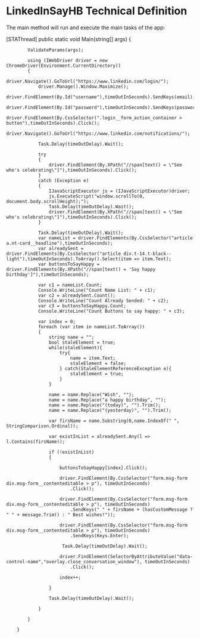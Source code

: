 # LinkedInSayHB Technical Definition
The main method will run and execute the main tasks of the app:

  [STAThread]
        public static void Main(string[] args)
        {

            ValidateParams(args);
           
            using (IWebDriver driver = new ChromeDriver(Environment.CurrentDirectory))
            {
                driver.Navigate().GoToUrl("https://www.linkedin.com/login/");
                driver.Manage().Window.Maximize();
                driver.FindElement(By.Id("username"),timeOutInSeconds).SendKeys(email);
                driver.FindElement(By.Id("password"),timeOutInSeconds).SendKeys(password);
                driver.FindElement(By.CssSelector(".login__form_action_container > button"),timeOutInSeconds).Click();
                driver.Navigate().GoToUrl("https://www.linkedin.com/notifications/");
                
                Task.Delay(timeOutDelay).Wait();
             
                try
                {
                    driver.FindElement(By.XPath("//span[text() = \"See who's celebrating\"]"),timeOutInSeconds).Click();
                }
                catch (Exception e)
                {
                    IJavaScriptExecutor js = (IJavaScriptExecutor)driver;
                    js.ExecuteScript("window.scrollTo(0, document.body.scrollHeight);");
                    Task.Delay(timeOutDelay).Wait();
                    driver.FindElement(By.XPath("//span[text() = \"See who's celebrating\"]"),timeOutInSeconds).Click();
                }
             
                Task.Delay(timeOutDelay).Wait();
                var nameList = driver.FindElements(By.CssSelector("article a.nt-card__headline"),timeOutInSeconds);
                var alreadySent = driver.FindElements(By.CssSelector("article div.t-14.t-black--light"),timeOutInSeconds).ToArray().Select(item => item.Text);
                var buttonsToSayHappy = driver.FindElements(By.XPath("//span[text() = 'Say happy birthday']"),timeOutInSeconds);
                
                var c1 = nameList.Count;
                Console.WriteLine("Count Name List: " + c1);
                var c2 = alreadySent.Count();
                Console.WriteLine("Count Already Sended: " + c2);
                var c3 = buttonsToSayHappy.Count;
                Console.WriteLine("Count Buttons to say happy: " + c3);

                var index = 0;
                foreach (var item in nameList.ToArray())
                {
                    string name = "";
                    bool staleElement = true; 
                    while(staleElement){
                        try{
                            name = item.Text;
                            staleElement = false;
                        } catch(StaleElementReferenceException e){
                            staleElement = true;
                        }
                    }
                    
                    name = name.Replace("Wish", "");
                    name = name.Replace("a happy birthday", "");
                    name = name.Replace("(today)", "").Trim();
                    name = name.Replace("(yesterday)", "").Trim();
                    
                    var firsName = name.Substring(0,name.IndexOf(" ", StringComparison.Ordinal));

                    var existInList = alreadySent.Any(l => l.Contains(firsName));

                    if (!existInList)
                    {
                        
                        buttonsToSayHappy[index].Click();
                        
                        driver.FindElement(By.CssSelector("form.msg-form div.msg-form__contenteditable > p"), timeOutInSeconds)
                            .Click();
                        
                        driver.FindElement(By.CssSelector("form.msg-form div.msg-form__contenteditable > p"), timeOutInSeconds)
                            .SendKeys(" " + firsName + (hasCustomMessage ? " " + message.Trim() : " Best wishes!"));
                        
                        driver.FindElement(By.CssSelector("form.msg-form div.msg-form__contenteditable > p"), timeOutInSeconds)
                            .SendKeys(Keys.Enter);

                         Task.Delay(timeOutDelay).Wait();
                        
                        driver.FindElement(SelectorByAttributeValue("data-control-name","overlay.close_conversation_window"), timeOutInSeconds)
                            .Click();
                        
                        index++;
                        
                    }
                    
                    Task.Delay(timeOutDelay).Wait();
                    
                }
                
            }
           
        }
 
